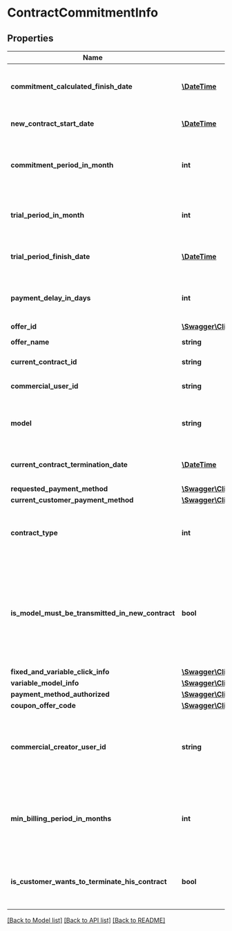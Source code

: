 # ContractCommitmentInfo

## Properties
Name | Type | Description | Notes
------------ | ------------- | ------------- | -------------
**commitment_calculated_finish_date** | [**\DateTime**](\DateTime.md) | The commitment end date related to the offer | [optional] 
**new_contract_start_date** | [**\DateTime**](\DateTime.md) | The start date related to the offer | [optional] 
**commitment_period_in_month** | **int** | The commitment period in month related to the offer | [optional] 
**trial_period_in_month** | **int** | The trial period in month related to the offer | [optional] 
**trial_period_finish_date** | [**\DateTime**](\DateTime.md) | The trial period end date related to the offer | [optional] 
**payment_delay_in_days** | **int** | The payment delay in days related to the offer | [optional] 
**offer_id** | [**\Swagger\Client\Model\OfferId**](OfferId.md) |  | [optional] 
**offer_name** | **string** | The offer Name | [optional] 
**current_contract_id** | **string** | Your current contract id | [optional] 
**commercial_user_id** | **string** | Your current commercial user id | [optional] 
**model** | **string** | Interal usage: Old offer type. The model description | [optional] 
**current_contract_termination_date** | [**\DateTime**](\DateTime.md) | The current contract termination date | [optional] 
**requested_payment_method** | [**\Swagger\Client\Model\PaymentMethod**](PaymentMethod.md) |  | [optional] 
**current_customer_payment_method** | [**\Swagger\Client\Model\PaymentMethod**](PaymentMethod.md) |  | [optional] 
**contract_type** | **int** | Internal usage: Old offer type. Your contract type | [optional] 
**is_model_must_be_transmitted_in_new_contract** | **bool** | Internal usage: Old offer type. Is the current contract model needs to be converted into a new contract type | [optional] 
**fixed_and_variable_click_info** | [**\Swagger\Client\Model\FixedAndVariableClickModelInfo**](FixedAndVariableClickModelInfo.md) |  | [optional] 
**variable_model_info** | [**\Swagger\Client\Model\VariableModelInfo**](VariableModelInfo.md) |  | [optional] 
**payment_method_authorized** | [**\Swagger\Client\Model\PaymentMethod**](PaymentMethod.md) |  | [optional] 
**coupon_offer_code** | [**\Swagger\Client\Model\CouponOfferCode**](CouponOfferCode.md) |  | [optional] 
**commercial_creator_user_id** | **string** | The commercial that is responsible of the creation of your account | [optional] 
**min_billing_period_in_months** | **int** | The minimum billing period in month authorized for this offer. | [optional] 
**is_customer_wants_to_terminate_his_contract** | **bool** | If true, this means you want to leave us and that&#39;s sad... :&#39;-( | [optional] 

[[Back to Model list]](../README.md#documentation-for-models) [[Back to API list]](../README.md#documentation-for-api-endpoints) [[Back to README]](../README.md)



